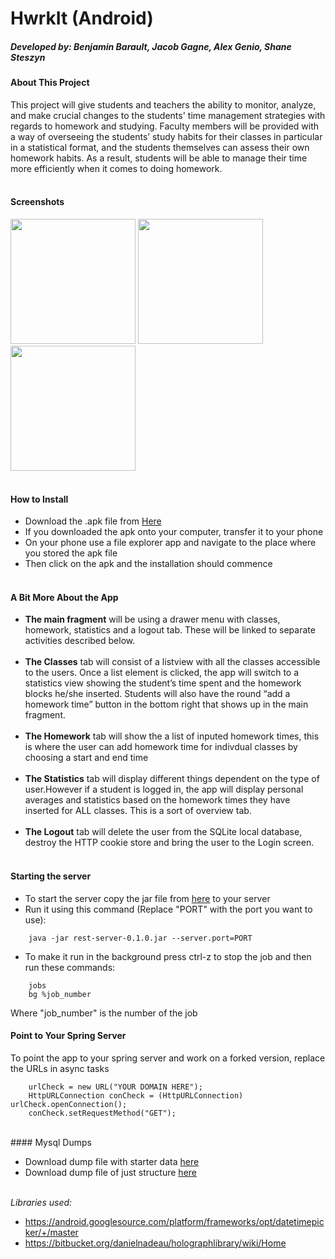 HwrkIt (Android)
======
##### Developed by: Benjamin Barault, Jacob Gagne, Alex Genio, Shane Steszyn

#### About This Project

This project will give students and teachers the ability to monitor, analyze, and make crucial changes to the students' time management strategies with regards to homework and studying. Faculty members will be provided with a way of overseeing the students’ study habits for their classes in particular in a statistical format, and the students themselves can assess their own homework habits. As a result, students will be able to manage their time more efficiently when it comes to doing homework. <br><br>

#### Screenshots

<img src="http://linux2-cs.johnabbott.qc.ca/~cs616_f14_6/screens/s2.png" width="200px" />
<img src="http://linux2-cs.johnabbott.qc.ca/~cs616_f14_6/screens/s3.png" width="200px" />
<img src="http://linux2-cs.johnabbott.qc.ca/~cs616_f14_6/screens/s1.png" width="200px" /><br><br>

#### How to Install

* Download the .apk file from [Here](https://drive.google.com/file/d/0B2d7QKcZf3UXR3RJa1B6cHNoNmc/view?usp=sharing)
* If you downloaded the apk onto your computer, transfer it to your phone
* On your phone use a file explorer app and navigate to the place where you stored the apk file
* Then click on the apk and the installation should commence<br><br>

#### A Bit More About the App

* **The main fragment** will be using a drawer menu with classes, homework, statistics and a logout tab. These will be linked to separate activities described below. <br><br>
* **The Classes** tab will consist of a listview with all the classes accessible to the users. Once a list element is clicked, the app will switch to a statistics view showing the student’s time spent and the homework blocks he/she inserted. Students will also have the round “add a homework time” button in the bottom right that shows up in the main fragment.<br><br>
* **The Homework** tab will show the a list of inputed homework times, this is where the user can add homework time for indivdual classes by choosing a start and end time<br><br>
* **The Statistics** tab will display different things dependent on the type of user.However if a student is logged in, the app will display personal averages and statistics based on the homework times they have inserted for ALL classes. This is a sort of overview tab.<br><br>
* **The Logout** tab will delete the user from the SQLite local database, destroy the HTTP cookie store and bring the user to the Login screen.<br><br>

#### Starting the server

* To start the server copy the jar file from [here](https://github.com/jacobrs/HwrkIt/blob/master/rest-server-0.1.0.jar) to your server
* Run it using this command (Replace "PORT" with the port you want to use):
```
	java -jar rest-server-0.1.0.jar --server.port=PORT
```

* To make it run in the background press ctrl-z to stop the job and then run these commands:
```
	jobs
	bg %job_number
```
Where "job_number" is the number of the job

#### Point to Your Spring Server

To point the app to your spring server and work on a forked version, replace the URLs in async tasks
```
	urlCheck = new URL("YOUR DOMAIN HERE");
	HttpURLConnection conCheck = (HttpURLConnection) urlCheck.openConnection();
	conCheck.setRequestMethod("GET");
```
<br>
#### Mysql Dumps

* Download dump file with starter data [here](https://drive.google.com/file/d/0By8SOmpQcCoKNkhHbjhFOWdIY1k/view?usp=sharing)
* Download dump file of just structure [here](https://drive.google.com/file/d/0B2d7QKcZf3UXb3I3Q0ZkRFJzM2M/view?usp=sharing)<br><br>

*Libraries used:*
- https://android.googlesource.com/platform/frameworks/opt/datetimepicker/+/master
- https://bitbucket.org/danielnadeau/holographlibrary/wiki/Home
